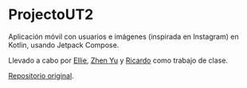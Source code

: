 # ProjectoUT2
Aplicación móvil con usuarios e imágenes (inspirada en Instagram) en Kotlin, usando Jetpack Compose.

Llevado a cabo por [Ellie](https://github.com/Elrecoal), [Zhen Yu](https://github.com/Chino-Manco) y [Ricardo](https://github.com/ricardodr13) como trabajo de clase.

[Repositorio original](https://github.com/ricardodr13/ProjectoUT2).
